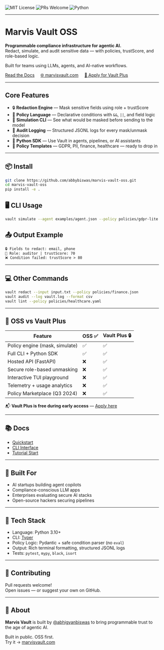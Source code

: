![MIT License](https://img.shields.io/badge/license-MIT-green)
![PRs Welcome](https://img.shields.io/badge/PRs-welcome-brightgreen)
![Python](https://img.shields.io/badge/python-3.10%2B-blue)

---

# Marvis Vault OSS

**Programmable compliance infrastructure for agentic AI.**  
Redact, simulate, and audit sensitive data — with policies, trustScore, and role-based logic.  

Built for teams using LLMs, agents, and AI-native workflows.

[ Read the Docs](https://docs.marvisvault.com) &nbsp;&nbsp;&nbsp;&nbsp;[🌐 marvisvault.com](https://marvisvault.com) &nbsp;&nbsp;&nbsp;&nbsp;[🚀 Apply for Vault Plus](https://tally.so/r/3XNBgP)

---

## Core Features

- 🔒 **Redaction Engine** — Mask sensitive fields using role + trustScore
- 🧠 **Policy Language** — Declarative conditions with `&&`, `||`, and field logic
- 🧪 **Simulation CLI** — See what would be masked before sending to the model
- 📜 **Audit Logging** — Structured JSONL logs for every mask/unmask decision
- 🧰 **Python SDK** — Use Vault in agents, pipelines, or AI assistants
- 💼 **Policy Templates** — GDPR, PII, finance, healthcare — ready to drop in

---

## 📦 Install

```bash
git clone https://github.com/abbybiswas/marvis-vault-oss.git
cd marvis-vault-oss
pip install -e .
```
## 🖥️ CLI Usage

```bash
vault simulate --agent examples/agent.json --policy policies/gdpr-lite.json
```
## 📤 Output Example

```txt
🔒 Fields to redact: email, phone  
🧠 Role: auditor | trustScore: 70  
❌ Condition failed: trustScore > 80  
```

---

## 💻 Other Commands

```bash
vault redact --input input.txt --policy policies/finance.json
vault audit --log vault.log --format csv
vault lint --policy policies/healthcare.yaml
```

---

## 🧱 OSS vs Vault Plus

| Feature                          | OSS ✅ | Vault Plus 🔒 |
|----------------------------------|--------|----------------|
| Policy engine (mask, simulate)   | ✅     | ✅  
| Full CLI + Python SDK            | ✅     | ✅  
| Hosted API (FastAPI)             | ❌     | ✅  
| Secure role-based unmasking      | ❌     | ✅  
| Interactive TUI playground       | ❌     | ✅  
| Telemetry + usage analytics      | ❌     | ✅  
| Policy Marketplace (Q3 2024)     | ❌     | ✅  

📬 **Vault Plus is free during early access** — [Apply here](https://tally.so/r/3XNBgP)

---

## 📚 Docs

- [Quickstart](docs/00_quickstart.md)
- [CLI Interface](docs/02_cli_interface_.md)
- [Tutorial Start](docs/01_index.md)

---

## 🧠 Built For

- AI startups building agent copilots  
- Compliance-conscious LLM apps  
- Enterprises evaluating secure AI stacks  
- Open-source hackers securing pipelines  

---

## 🔬 Tech Stack

- Language: Python 3.10+  
- CLI: [Typer](https://typer.tiangolo.com/)  
- Policy Logic: Pydantic + safe condition parser (no `eval`)  
- Output: Rich terminal formatting, structured JSONL logs  
- Tests: `pytest`, `mypy`, `black`, `isort`  

---

## 🧩 Contributing

Pull requests welcome!  
Open issues — or suggest your own on GitHub.

---

## 🧠 About

**Marvis Vault** is built by [@abhigyanbiswas](https://www.linkedin.com/in/abhigyan-biswas/) to bring programmable trust to the age of agentic AI.

Built in public. OSS first.  
Try it → [marvisvault.com](https://marvisvault.com)
